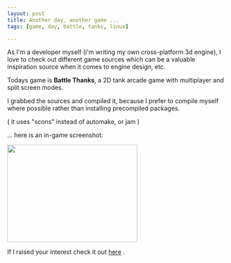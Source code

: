 ```yaml
--- 
layout: post
title: Another day, another game ...
tags: [game, day, battle, tanks, linux]

---
```

As I'm a developer myself (i'm writing my own cross-platform 3d engine), I love to check out different game sources which can be a valuable inspiration source when it comes to engine design, etc.

Todays game is <strong>Battle Thanks</strong>, a 2D tank arcade game with multiplayer and split screen modes.

I grabbed the sources and compiled it, because I prefer to compile myself where possible rather than installing precompiled packages.

( it uses "scons" instead of automake, or jam )

... here is an in-game screenshot:

<a class="image" href="{{ site.url }}/images/2008/05/screenshot-battle-tanks-5800-beta.png"><img class="alignnone size-medium wp-image-194" src="{{ site.url }}/images/2008/05/screenshot-battle-tanks-5800-beta.png?w=300" alt="" width="300" height="225" /></a>

If I raised your interest check it out <a href="http://btanks.sourceforge.net" target="_blank">here</a> .
